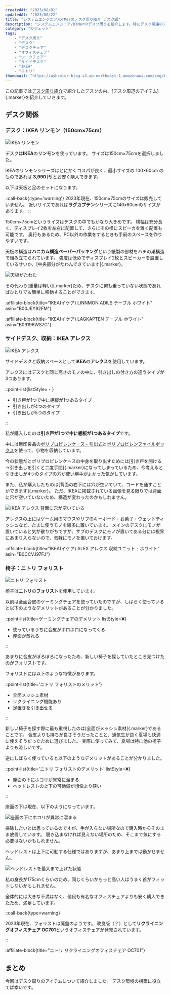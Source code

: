 ```yaml
---
createdAt: "2023/08/01"
updatedAt: "2023/08/22"
title: "システムエンジニア/DTMerのデスク周り紹介 デスク編"
description: "システムエンジニア/DTMerのデスク周りを紹介します。特にデスク関連のアイテムについて詳しく紹介します。"
category: "ガジェット"
tags:
    - "デスク周り"
    - "デスク"
    - "デスクチェア"
    - "オフィスチェア"
    - "ワークチェア"
    - "サイドデスク"
    - "IKEA"
    - "ニトリ"
thumbnail: "https://ashcolor-blog.s3.ap-northeast-1.amazonaws.com/img/blog/gadget/desk-tour-desk/linnmon.jpg"
---
```


この記事では[デスク周り紹介](/blog/gadget/desk-tour)で紹介したデスクの内、[デスク周辺のアイテム]{.marker}を紹介していきます。

## デスク関係

### デスク：IKEA リンモン（150cm×75cm）

![IKEA リンモン](https://ashcolor-blog.s3.ap-northeast-1.amazonaws.com/img/blog/gadget/desk-tour-desk/linnmon.jpg)

デスクは**IKEA**の**リンモン**を使っています。
サイズは150cm×75cmを選択しました。

IKEAのリンモンシリーズはとにかくコスパが良く、最小サイズの 100×60cm のものであれば **3,990 円** とお安く購入できます。

以下は天板と足のセットになります。

::call-back{:type='warning'}
2023年現在、150cm×75cmのサイズは販売していません。
近いサイズであれば**ラグカプテン**シリーズに140x60cmのサイズがあります。
::

150cm×75cmというサイズはデスクの中でもかなり大きめです。
横幅は充分長く、ディスプレイ2枚を左右に配置して、さらにその横にスピーカを置く配置も可能です。
奥行もあるため、PC以外の作業をするときも手前のスペースを作りやすいです。

天板の構造は**ハニカム構造ペーパーパッキング**という紙製の部材をハチの巣構造で組み立てられています。
強度は低めでディスプレイ2枚とスピーカーを設置しているせいか、[中央部分がたわんできています]{.marker}。

![天板がたわむ](https://ashcolor-blog.s3.ap-northeast-1.amazonaws.com/img/blog/gadget/desk-tour-desk/linnmon-distortion.jpg)

その代わり[重量は軽い]{.marker}ため、デスクに何も乗っていない状態であればひとりでも簡単に移動することができます。

:affiliate-block{title="IKEA(イケア) LINNMON ADILS テーブル ホワイト" asin="B00JEY92FM"}

:affiliate-block{title="IKEA(イケア) LAGKAPTEN テーブル ホワイト" asin="B09196WS7C"}

### サイドデスク、収納：IKEA アレクス

![IKEA アレクス](https://ashcolor-blog.s3.ap-northeast-1.amazonaws.com/img/blog/gadget/desk-tour-desk/alex.jpg)

サイドデスクと収納スペースとして**IKEA**の**アレクス**を使用しています。

<!-- https://www.ikea.com/jp/ja/p/alex-drawer-unit-with-drop-file-storage-white-50542774/ -->

アレクスにはデスクと同じ高さのモノの中に、引き出しの付き方の違うタイプが3つあります。

::point-list{listStyle=・}

- 引き戸が1つで中に棚板が1つあるタイプ
- 引き出しが4つのタイプ
- 引き出しが5つのタイプ

::

私が購入したのは**引き戸が1つで中に棚板が1つあるタイプ**です。

中には無印良品の[ポリプロピレンケース・引出式](https://www.muji.com/jp/ja/store/cmdty/detail/4548076748977)と[ポリプロピレンファイルボックス](https://www.muji.com/jp/ja/store/cmdty/detail/4550002553050)を使って、小物を収納しています。

今の状態だとポリプロピレンケースの中身を取り出すためには[引き戸を開ける→引き出しを引くと二度手間]{.marker}になってしまっているため、今考えると引き出しが4つのタイプの方が使い勝手がよかった気がしています。

また、私が購入したものは[背面の右下には穴が空いていて、コードを通すことができます]{.marker}。
ただ、IKEAに掲載されている画像を見る限りでは背面に穴が空いていないため、構造が変わったのかもしれません。

![IKEA アレクス 背面に穴が空いている](https://ashcolor-blog.s3.ap-northeast-1.amazonaws.com/img/blog/gadget/desk-tour-desk/alex-2.jpg)

アレクスの上にはゲーム用のマウスやサブのキーボード・お菓子・ウェットティッシュなど、たまに使うモノを雑多に置いています。
メインのデスクにモノが置いていると気が散りがちですが、サブのデスクにモノが置いてある分には視界にあまり入らないので、気軽にモノを置いておけます。

:affiliate-block{title="IKEA(イケア) ALEX アレクス 収納ユニット - ホワイト" asin="B0CCVJ97FJ"}

### 椅子：ニトリ フォリスト

![ニトリ フォリスト](https://ashcolor-blog.s3.ap-northeast-1.amazonaws.com/img/blog/gadget/desk-tour-desk/forist.jpg)

椅子は**ニトリ**の**フォリスト**を使用しています。

以前は全面合皮のゲーミングチェアを使っていたのですが、しばらく使っていると以下のようなデメリットがあることが分かりました。

::point-list{title=ゲーミングチェアのデメリット listStyle=❌}

- 使っているうちに合皮がボロボロになってくる
- 座面が蒸れる

::

あまりに合皮がぼろぼろになったため、新しい椅子を探していたところ見つけたのがフォリストです。

フォリストには以下のような特徴があります。

::point-list{title='ニトリ フォリストのメリット'}

- 全面メッシュ素材
- リクライニング機能あり
- 足置きを引き出せる

::

新しい椅子を探す際に最も重視したのは[全面がメッシュ素材]{.marker}であることです。
合皮よりも持ちが良さそうだったことと、通気生が良く夏場も快適に使えそうだったために選びました。
実際に使ってみて、夏場は特に他の椅子よりも涼しいです。

逆にしばらく使っていると以下のようなデメリットがあることが分かりました。

::point-list{title='ニトリ フォリストのデメリット' listStyle=❌}

- 座面の下にホコリが異常に溜まる
- ヘッドレストの上下の可動域が想像より狭い

::

座面の下は現在、以下のようになっています。

![座面の下にホコリが異常に溜まる](https://ashcolor-blog.s3.ap-northeast-1.amazonaws.com/img/blog/gadget/desk-tour-desk/forist-3.jpg)

掃除したいとは思っているのですが、手が入らない場所なので購入時からそのまま放置しています。
覗き込まなければ見えない場所のため、そこまで気にする必要はないかもしれません。

ヘッドレストは上下に可動する仕様ではありますが、あまり上までは動かせません。

![ヘッドレストを最大まで上げた状態](https://ashcolor-blog.s3.ap-northeast-1.amazonaws.com/img/blog/gadget/desk-tour-desk/forist-2.jpg)

私の身長が175cmくらいのため、同じくらいかもっと高い人はうまく首がフィットしないかもしれません。

全体的には大きな不満はなく、値段も有名なオフィスチェアよりも安く購入できたため、満足しています。

::call-back{type=warning}

2023年現在、フォリストは廃盤のようです。
改良版（？）として**リクライニングオフィスチェア OC701**というオフィスチェアが発売されています。

::

:affiliate-block{title="ニトリ リクライニングオフィスチェア OC701"}

## まとめ

今回はデスク周りのアイテムについて紹介しました。
デスク環境の構築に役立てば幸いです。
